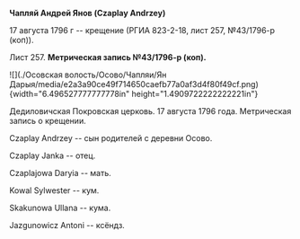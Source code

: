 **Чапляй Андрей Янов (Czaplay Andrzey)**

17 августа 1796 г -- крещение (РГИА 823-2-18, лист 257, №43/1796-р
(коп)).

Лист 257. **Метрическая запись №43/1796-р (коп).**

![](./Осовская волость/Осово/Чапляи/Ян Дарыя/media/e2a3a90ce49f714650caefb77a0af3d4f80f49cf.png){width="6.496527777777778in"
height="1.4909722222222221in"}

Дедиловичская Покровская церковь. 17 августа 1796 года. Метрическая
запись о крещении.

Czaplay Andrzey -- сын родителей с деревни Осово.

Czaplay Janka -- отец.

Czaplajowa Daryia -- мать.

Kowal Sylwester -- кум.

Skakunowa Ullana -- кума.

Jazgunowicz Antoni -- ксёндз.
